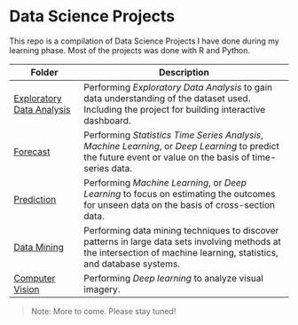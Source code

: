# Data Science Projects
This repo is a compilation of Data Science Projects I have done during my learning phase. Most of the projects was done with R and Python. 

Folder | Description
---|---
[Exploratory Data Analysis](https://github.com/akmarinak) | Performing *Exploratory Data Analysis* to gain data understanding of the dataset used. Including the project for building interactive dashboard.
[Forecast](https://github.com/akmarinak) | Performing *Statistics Time Series Analysis*, *Machine Learning*, or *Deep Learning* to predict the future event or value on the basis of time-series data.
[Prediction](https://github.com/akmarinak) | Performing *Machine Learning*, or *Deep Learning* to focus on estimating the outcomes for unseen data on the basis of cross-section data.
[Data Mining](https://github.com/akmarinak) | Performing data mining techniques to discover patterns in large data sets involving methods at the intersection of machine learning, statistics, and database systems.
[Computer Vision](https://github.com/akmarinak) | Performing *Deep learning* to analyze visual imagery.

> Note: More to come. Please stay tuned!
